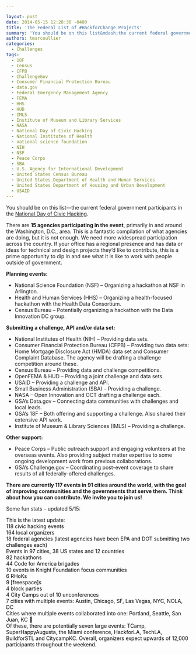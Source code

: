 ```yaml
---

layout: post
date: 2014-05-15 12:28:30 -0400
title: 'The Federal List of #HackforChange Projects'
summary: 'You should be on this list&mdash;the current federal government participants in the&nbsp;National Day of Civic Hacking. There are 15 agencies participating in the event, primarily in and around the Washington, D.C., area.&nbsp;This is a fantastic compilation of what agencies are doing, but it is not enough. We need more widespread participation across the country. If'
authors: tmarcoullier
categories:
  - Challenges
tags:
  - 18F
  - Census
  - CFPB
  - ChallengeGov
  - Consumer Financial Protection Bureau
  - data.gov
  - Federal Emergency Management Agency
  - FEMA
  - HHS
  - HUD
  - IMLS
  - Institute of Museum and Library Services
  - NASA
  - National Day of Civic Hacking
  - National Institutes of Health
  - national science foundation
  - NIH
  - NSF
  - Peace Corps
  - SBA
  - U.S. Agency for International Development
  - United States Census Bureau
  - United States Department of Health and Human Services
  - United States Department of Housing and Urban Development
  - USAID
---
```


You should be on this list—the current federal government participants in the <a title="civic hack day" href="http://hackforchange.org/" target="_blank">National Day of Civic Hacking</a>.

There are **15 agencies participating in the event**, primarily in and around the Washington, D.C., area. This is a fantastic compilation of what agencies are doing, but it is not enough. We need more widespread participation across the country. If your office has a regional presence and has data or ideas for technical and design projects they&#8217;d like to contribute, this is a prime opportunity to dip in and see what it is like to work with people outside of government.

**Planning events:**

  * National Science Foundation (NSF) &#8211; Organizing a hackathon at NSF in Arlington.
  * Health and Human Services (HHS) &#8211; Organizing a health-focused hackathon with the Health Data Consortium.
  * Census Bureau &#8211; Potentially organizing a hackathon with the Data Innovation DC group.

**Submitting a challenge, API and/or data set:** 

  * National Institutes of Health (NIH) &#8211; Providing data sets.
  * Consumer Financial Protection Bureau (CFPB) &#8211; Providing two data sets: Home Mortgage Disclosure Act (HMDA) data set and Consumer Complaint Database. The agency will be drafting a challenge competition around these.
  * Census Bureau &#8211; Providing data and challenge competitions.
  * OpenFEMA & HUD &#8211; Providing a joint challenge and data sets.
  * USAID &#8211; Providing a challenge and API.
  * Small Business Administration (SBA) &#8211; Providing a challenge.
  * NASA &#8211; Open Innovation and OCT drafting a challenge each.
  * GSA&#8217;s Data.gov &#8211; Connecting data communities with challenges and local leads.
  * GSA&#8217;s 18F &#8211; Both offering and supporting a challenge. Also shared their extensive API work.
  * Institute of Museum & Library Sciences (IMLS) &#8211; Providing a challenge.

**Other support:**

  * Peace Corps &#8211; Public outreach support and engaging volunteers at the overseas events. Also providing subject matter expertise to some ongoing development work from previous collaborations.
  * GSA&#8217;s Challenge.gov &#8211; Coordinating post-event coverage to share results of all federally-offered challenges.

**There are currently 117 events in 91 cities around the world, with the goal of improving communities and the governments that serve them. Think about how you can contribute. We invite you to join us!** 

Some fun stats &#8211; updated 5/15:

<div style="color: #000000">
  This is the latest update:
</div>

<div style="color: #000000">
</div>

<div style="color: #000000">
  <div>
    118 civic hacking events
  </div>
  
  <div>
    164 local organizers
  </div>
  
  <div>
    18 federal agencies (latest agencies have been EPA and DOT submitting two challenges each)
  </div>
  
  <div>
    Events in 97 cities, 38 US states and 12 countries
  </div>
  
  <div>
    82 hackathons
  </div>
  
  <div>
    44 Code for America brigades
  </div>
  
  <div>
    10 events in Knight Foundation focus communities
  </div>
  
  <div>
    6 RHoKs
  </div>
  
  <div>
    9 [freespace]s
  </div>
  
  <div>
    4 block parties
  </div>
  
  <div>
    4 City Camps out of 10 unconferences
  </div>
  
  <div>
    7 cities with multiple events: Austin, Chicago, SF, Las Vegas, NYC, NOLA, DC
  </div>
  
  <div>
    Cities where multiple events collaborated into one: Portland, Seattle, San Juan, KC 🙂
  </div>
  
  <div>
  </div>
  
  <div>
    Of these, there are potentially seven large events: TCamp, SuperHappyAugusta, the Miami conference, HackforLA, TechLA, BuildforSTL and CitycampKC. Overall, organizers expect upwards of 12,000 participants throughout the weekend.
  </div>
</div>